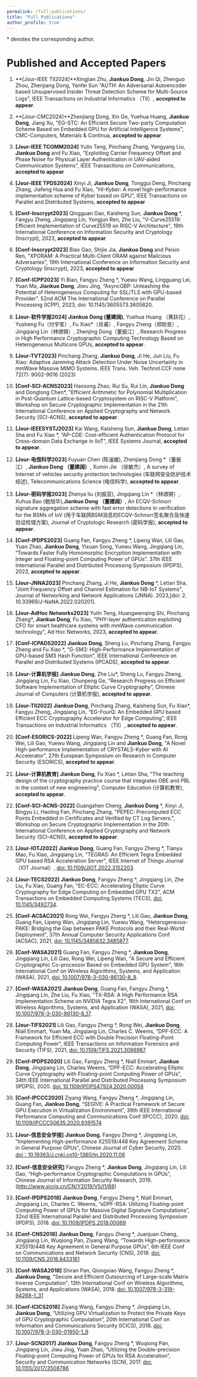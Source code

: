```yaml
---
permalink: /full-publications/
title: "Full Publications"
author_profile: true
---
```

 
\* denotes the corresponding author.

Published and Accepted Papers
======

1. **[Jour-IEEE TII2024]**Xingjian Zhu, **Jiankuo Dong**, Jin Qi, Zhenguo Zhou, Zhenjiang Dong, Yanfei Sun "AUTH: An Adversarial Autoencoder based Unsupervised Insider Threat Detection Scheme for Multi-Source Logs", IEEE Transactions on Industrial Informatics （TII）, **accepted to appear**.

1. **[Jour-CMC2024]**Zhenjiang Dong, Xin Ge, Yuehua Huang, **Jiankuo Dong**, Jiang Xu, "EG-STC: An Efficient Secure Two-party Computation Scheme Based on Embedded GPU for Artificial Intelligence Systems", CMC-Computers, Materials & Continua, **accepted to appear**

1. **[Jour-IEEE TCOMM2024]**  Yulin Teng, Pinchang Zhang, Yangyang Liu, **Jiankuo Dong** and Fu Xiao, "Exploiting Carrier Frequency Offset and Phase Noise for Physical Layer Authentication in UAV-aided Communication Systems", IEEE Transactions on Communications, **accepted to appear**

1. **[Jour-IEEE TPDS2024]** Xinyi Ji, **Jiankuo Dong**, Tonggui Deng, Pinchang Zhang, Jiafeng Hua and Fu Xiao, "HI-Kyber: A novel high-performance implementation scheme of Kyber based on GPU", IEEE Transactions on Parallel and Distributed Systems, **accepted to appear**

1. **[Conf-Inscrypt2023]** Qingguan Gao, Kaisheng Sun, **Jiankuo Dong** *, Fangyu Zheng, Jingqiang Lin, Yongjun Ren, Zhe Liu, "V-Curve25519: Efficient Implementation of Curve25519 on RISC-V Architecture", 19th International Conference on Information Security and Cryptology (Inscrypt), 2023, **accepted to appear**

1. **[Conf-Inscrypt2023]** Biao Gao, Shijie Jia, **Jiankuo Dong** and Peixin Ren, "XPORAM: A Practical Multi-Client ORAM against Malicious Adversaries", 19th International Conference on Information Security and Cryptology (Inscrypt), 2023, **accepted to appear**

1. **[Conf-ICPP2023]** Yi Bian, Fangyu Zheng *, Yuewu Wang, Lingguang Lei, Yuan Ma, **Jiankuo Dong**, Jiwu Jing, “AsyncGBP: Unleashing the Potential of Heterogeneous Computing for SSL/TLS with GPU-based Provider”. 52nd ACM The International Conference on Parallel Processing (ICPP), 2023, doi: 10.1145/3605573.3605620.

1. **[Jour-软件学报2024]** **Jiankuo Dong (董建阔)**, Yuehua Huang （黄跃花）, Yusheng Fu（付宇笙）, Fu Xiao*（肖甫）, Fangyu Zheng（郑昉昱）, Jingqiang Lin（林璟锵）, Zhenjing Dong（董振江）, Research Progress in High Performance Cryptographic Computing Technology Based on Heterogeneous Multicore GPUs, **accepted to appear**.

1. **[Jour-TVT2023]** Pinchang Zhang, **Jiankuo Dong**, Ji He, Jun Liu, Fu Xiao: Adaptive Jamming Attack Detection Under Noise Uncertainty in mmWave Massive MIMO Systems. IEEE Trans. Veh. Technol.CCF none 72(7): 9002-9016 (2023)

1. **[Conf-SCI-ACNS2023]** Haosong Zhao, Rui Su, Rui Lin, **Jiankuo Dong** and Donglong Chen*, "Efficient Arithmetic for Polynomial Multiplication in Post-Quantum Lattice-based Cryptosystem on RISC-V Platform",  Workshop on Secure Cryptographic Implementation in the 21th International Conference on Applied Cryptography and Network Security (SCI-ACNS), **accepted to appear**.

1. **[Jour-IEEESYSTJ2023]** Kai Wang, Kaisheng Sun, **Jiankuo Dong**, Letian Sha and Fu Xiao *, “AP-CDE: Cost-efficient Authentication Protocol for Cross-domain Data Exchange in IIoT”, IEEE Systems Journal, **accepted to appear**.

1. **[Jour-电信科学2023]** Fuyuan Chen (陈滏媛), Zhenjiang Dong *（董振江）,  **Jiankuo Dong （董建阔）**, Xumin Jie （徐敏杰）, A survey of Internet of vehicles security protection technologies (车联网安全防护技术综述), Telecommunications Science (电信科学), **accepted to appear**.

1. **[Jour-密码学报2023]** Zhenya liu (刘振亚), Jingqiang Lin *（林璟锵）, Xuhua Bao (鲍旭华),**Jiankuo Dong （董建阔）**, An ECQV-Schnorr signature aggregation scheme with fast error detections in verification for the BSMs of IoV (用于车联网BSM消息的ECQV-Schnorr签名聚合及快速验证检错方案), Journal of Cryptologic Research (密码学报), **accepted to appear**.

1. **[Conf-IPDPS2023]** Guang Fan, Fangyu Zheng *, Lipeng Wan, Lili Gao, Yuan Zhao, **Jiankuo Dong**, Yixuan Song, Yuewu Wang, Jingqiang Lin, “Towards Faster Fully Homomorphic Encryption Implementation with Integer and Floating-point Computing Power of GPUs”. 37th IEEE International Parallel and Distributed Processing Symposium (IPDPS), 2023, **accepted to appear**.

1. **[Jour-JNNA2023]** Pinchang Zhang, Ji He, **Jiankuo Dong** *, Letian Sha, "Joint Frequency Offset and Channel Estimation for NB-IoT Systems", Journal of Networking and Network Applications (JNNA). 2023,[doi: 2. 10.33969/J-NaNA.2022.020201].

1. **[Jour-AdHoc Networks2023]** Yulin Teng, Huangwenqing Shi, Pinchang Zhang*, **Jiankuo Dong**, Fu Xiao, "PHY-layer authentication exploiting CFO for smart healthcare systems with mmWave communication technology", Ad Hoc Networks, 2023,  **accepted to appear**.

1. **[Conf-ICPADS2022]** **Jiankuo Dong**, Sheng Lu, Pinchang Zhang, Fangyu Zheng and Fu Xiao *, “G-SM3: High-Performance Implementation of GPU-based SM3 Hash Function”, IEEE International Conference on Parallel and Distributed Systems (IPCADS), **accepted to appear**.

1. **[Jour-计算机学报]** **Jiankuo Dong**, Zhe Liu*, Sheng Lu, Fangyu Zheng, Jingqiang Lin, Fu Xiao, Chunpeng Ge, “Research Progress on Efficient Software Implementation of Elliptic Curve Cryptography”, Chinese Journal of Computers (计算机学报), **accepted to appear**.

1. **[Jour-TII2022]** **Jiankuo Dong**, Pinchang Zhang, Kaisheng Sun, Fu Xiao*, Fangyu Zheng, Jingqiang Lin, “EG-FourQ: An Embedded GPU based Efficient ECC Cryptography Accelerator for Edge Computing”, IEEE Transactions on Industrial Informatics （TII）, **accepted to appear**.

1. **[Conf-ESORICS-2022]** Lipeng Wan, Fangyu Zheng *, Guang Fan, Rong Wei, Lili Gao, Yuewu Wang, Jingqiang Lin and **Jiankuo Dong**, "A Novel High-performance Implementation of CRYSTALS-Kyber with AI Accelerator",  27th European Symposium on Research in Computer Security (ESORICS), **accepted to appear**.

1. **[Jour-计算机教育]** **Jiankuo Dong**, Fu Xiao *, Letian Sha, "The teaching design of the cryptography practice course that integrates OBE and PBL in the context of new engineering", Computer Education (计算机教育), **accepted to appear**.

1. **[Conf-SCI-ACNS-2022]** Guangshen Cheng, **Jiankuo Dong** *, Xinyi Ji, Bingyu Li, Haoling Fan, Pinchang Zhang, "PEPEC: Precomputed ECC Points Embedded in Certificates and Verified by CT Log Servers.",  Workshop on Secure Cryptographic Implementation in the 20th International Conference on Applied Cryptography and Network Security (SCI-ACNS), **accepted to appear**.

1. **[Jour-IOTJ2022]** **Jiankuo Dong**, Guang Fan, Fangyu Zheng *, Tianyu Mao, Fu Xiao, Jingqiang Lin, "TEGRAS: An Efficient Tegra Embedded GPU based RSA Acceleration Server",  IEEE Internet of Things Journal （IOT Journal）, [doi: 10.1109/JIOT.2022.3152203](https://ieeexplore.ieee.org/abstract/document/9716069).

1. **[Jour-TECS2022]** **Jiankuo Dong**, Fangyu Zheng *, Jingqiang Lin, Zhe Liu, Fu Xiao, Guang Fan, "EC-ECC: Accelerating Elliptic Curve Cryptography for Edge Computing on Embedded GPU TX2", ACM Transactions on Embedded Computing Systems (TECS),  [doi: 10.1145/3492734](https://dl.acm.org/doi/abs/10.1145/3492734).

1. **[Conf-ACSAC2021]** Rong Wei, Fangyu Zheng *, Lili Gao, **Jiankuo Dong**, Guang Fan, Lipeng Wan, Jingqiang Lin, Yuewu Wang,  “Heterogeneous-PAKE: Bridging the Gap between PAKE Protocols and their Real-World Deployment”, 37th Annual Computer Security Applications Conf (ACSAC), 2021, [doi: 10.1145/3485832.3485877](https://dl.acm.org/doi/10.1145/3485832.3485877).

1. **[Conf-WASA2021]** Guang Fan, Fangyu Zheng *, **Jiankuo Dong**, Jingqiang Lin, Lili Gao, Rong Wei, Lipeng Wan, "A Secure and Efficient Cryptographic Co-processor Based on Embedded GPU System", 16th International Conf on Wireless Algorithms, Systems, and Application (WASA), 2021, [doi: 10.1007/978-3-030-86130-8_9](https://link.springer.com/chapter/10.1007%2F978-3-030-86130-8_9).

1. **[Conf-WASA2021]** **Jiankuo Dong**, Guang Fan, Fangyu Zheng *, Jingqiang Lin, Zhe Liu, Fu Xiao, "TX-RSA: A High Performance RSA Implementation Scheme on NVIDIA Tegra X2", 16th International Conf on Wireless Algorithms, Systems, and Application (WASA), 2021, [doi: 10.1007/978-3-030-86130-8_17](https://link.springer.com/chapter/10.1007%2F978-3-030-86130-8_17).

1. **[Jour-TIFS2021]** Lili Gao, Fangyu Zheng *, Rong Wei, **Jiankuo Dong**, Niall Emmart, Yuan Ma, Jingqiang Lin, Charles C. Weems, “DPF-ECC: A Framework for Efficient ECC with Double Precision Floating-Point Computing Power", IEEE Transactions on Information Forensics and Security (TIFS), 2021, [doi: 10.1109/TIFS.2021.3098987](https://ieeexplore.ieee.org/document/9492115).

1. **[Conf-IPDPS2020]** Lili Gao, Fangyu Zheng *, Niall Emmart, **Jiankuo Dong**, Jingqiang Lin, Charles Weems, “DPF-ECC: Accelerating Elliptic Curve Cryptography with Floating-point Computing Power of GPUs”, 34th IEEE International Parallel and Distributed Processing Symposium (IPDPS), 2020. [doi: 10.1109/IPDPS47924.2020.00058](https://ieeexplore.ieee.org/abstract/document/9139772)

1. **[Conf-IPCCC2020]** Ziyang Wang, Fangyu Zheng *, Jingqiang Lin, Guang Fan, **Jiankuo Dong**, “SEGIVE: A Practical Framework of Secure GPU Execution in Virtualization Environment”, 39th IEEE International Performance Computing and Communications Conf (IPCCC), 2020. [doi: 10.1109/IPCCC50635.2020.9391574](https://ieeexplore.ieee.org/document/9391574)

1. **[Jour-信息安全学报]** **Jiankuo Dong**, Fangyu Zheng *, Jingqiang Lin, “Implementing High-performance X25519/448 Key Agreement Scheme in General Purpose GPUs”, Chinese Journal of Cyber Security, 2020. [doi：10.19363/J.cnki.cn10-1380/tn.2020.11.06](http://jcs.iie.ac.cn/xxaqxb/ch/reader/view_abstract.aspx?file_no=20200606&flag=1)

1. **[Conf-信息安全研究]** Fangyu Zheng *, **Jiankuo Dong**, Jingqiang Lin, Lili Gao, “High-performance Cryptographic Computations in GPUs”, Chinese Journal of Information Security Research, 2019. (http://www.sicris.cn/CN/Y2019/V5/I1/88)

1. **[Conf-IPDPS2018]** **Jiankuo Dong**, Fangyu Zheng *, Niall Emmart, Jingqiang Lin, Charles C. Weems, “sDPF-RSA: Utilizing Floating-point Computing Power of GPUs for Massive Digital Signature Computations”, 32nd IEEE International Parallel and Distributed Processing Symposium (IPDPS), 2018. [doi: 10.1109/IPDPS.2018.00069](https://ieeexplore.ieee.org/abstract/document/8425213)

1. **[Conf-CNS2018]** **Jiankuo Dong**, Fangyu Zheng *, Juanjuan Cheng, Jingqiang Lin, Wuqiong Pan, Ziyang Wang, “Towards High-performance X25519/448 Key Agreement in General Purpose GPUs”, 6th IEEE Conf on Communications and Network Security (CNS), 2018. [doi: 10.1109/CNS.2018.8433161](https://ieeexplore.ieee.org/abstract/document/8433161)

1. **[Conf-WASA2018]**  Shiran Pan, Qiongxiao Wang, Fangyu Zheng *, **Jiankuo Dong**, "Secure and Efficient Outsourcing of Large-scale Matrix Inverse Computation", 13th International Conf on Wireless Algorithms, Systems, and Applications (WASA), 2018. [doi: 10.1007/978-3-319-94268-1_31](https://link.springer.com/chapter/10.1007/978-3-319-94268-1_31)

1. **[Conf-ICICS2018]** Ziyang Wang, Fangyu Zheng *, Jingqiang Lin, **Jiankuo Dong**, “Utilizing GPU Virtualization to Protect the Private Keys of GPU Cryptographic Computation”, 20th International Conf on Information and Communications Security (ICICS), 2018. [doi: 10.1007/978-3-030-01950-1_9](https://link.springer.com/chapter/10.1007/978-3-030-01950-1_9)

1. **[Jour-SCN2017]** **Jiankuo Dong**, Fangyu Zheng *, Wuqiong Pan, Jingqiang Lin, Jiwu Jing, Yuan Zhao, “Utilizing the Double-precision Floating-point Computing Power of GPUs for RSA Acceleration”, Security and Communication Networks (SCN), 2017. [doi: 10.1155/2017/3508786](https://www.hindawi.com/Journals/scn/2017/3508786/)
